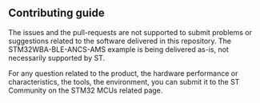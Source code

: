 ## Contributing guide

The issues and the pull-requests are not supported to submit problems or suggestions related to the software delivered in this repository. The STM32WBA-BLE-ANCS-AMS example is being delivered as-is, not necessarily supported by ST.

For any question related to the product, the hardware performance or characteristics, the tools, the environment, you can submit it to the ST Community on the STM32 MCUs related page.
